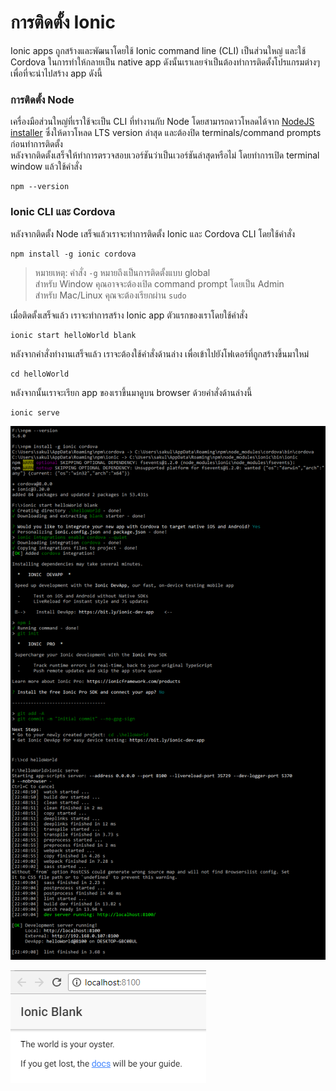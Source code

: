 # การติดตั้ง Ionic


Ionic apps ถูกสร้างและพัฒนาโดยใช้ Ionic command line (CLI) เป็นส่วนใหญ่ และใช้ Cordova ในการทำให้กลายเป็น native app ดังนั้นเราเลยจำเป็นต้องทำการติดตั้งโปรแกรมต่างๆเพื่อที่จะนำไปสร้าง app ดังนี้

### การติดตั้ง Node

เครื่องมือส่วนใหญ่ที่เราใช้จะเป็น CLI ที่ทำงานกับ Node 
โดยสามารถดาวโหลดได้จาก 
[NodeJS installer](https://nodejs.org/) ซึ่งให้ดาวโหลด LTS version ล่าสุด และต้องปิด terminals/command prompts ก่อนทำการติดตั้ง  
หลังจากติดตั้งเสร็จให้ทำการตรวจสอบเวอร์ชันว่าเป็นเวอร์ชันล่าสุดหรือไม่ โดยทำการเปิด terminal window แล้วใช้คำสั่ง
```
npm --version
```

### Ionic CLI และ Cordova

หลังจากติดตั้ง Node เสร็จแล้วเราจะทำการติดตั้ง Ionic และ Cordova CLI โดยใช้คำสั่ง

```
npm install -g ionic cordova
```

> หมายเหตุ: คำสั่ง `-g` หมายถึงเป็นการติดตั้งแบบ global  
> สำหรับ Window คุณอาจจะต้องเปิด command prompt โดยเป็น Admin  
> สำหรับ Mac/Linux คุณจะต้องเรียกผ่าน `sudo`

เมื่อติดตั้งเสร็จแล้ว เราจะทำการสร้าง Ionic app ตัวแรกของเราโดยใช้คำสั่ง

```
ionic start helloWorld blank
```

หลังจากคำสั่งทำงานเสร็จแล้ว เราจะต้องใช้คำสั่งด้านล่าง เพื่อเข้าไปยังโฟเดอร์ที่ถูกสร้างขึ้นมาใหม่
```
cd helloWorld
```

หลังจากนั้นเราจะเรียก app ของเราขึ้นมาดูบน browser ด้วยคำสั่งด้านล่างนี้
```
ionic serve
```

![img](imgs/install-ionic.png)

![img](imgs/ionic-serve.png)